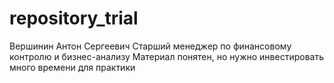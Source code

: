 # repository_trial
Вершинин Антон Сергеевич
Старший менеджер по финансовому контролю и бизнес-анализу
Материал понятен, но нужно инвестировать много времени для практики
